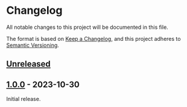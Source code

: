 # Changelog

All notable changes to this project will be documented in this file.

The format is based on [Keep a Changelog](https://keepachangelog.com/en/1.0.0/),
and this project adheres to [Semantic Versioning](https://semver.org/spec/v2.0.0.html).

## [Unreleased]

## [1.0.0] - 2023-10-30

Initial release.

[unreleased]: https://github.com/nqminds/nqm-irimager/compare/v1.0.0...HEAD
[1.0.0]: https://github.com/nqminds/nqm-irimager/releases/tag/v1.0.0
